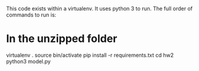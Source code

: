 This code exists within a virtualenv. It uses python 3 to run.  The full order of commands to run is:

# In the unzipped folder
virtualenv .
source bin/activate
pip install -r requirements.txt
cd hw2
python3 model.py
